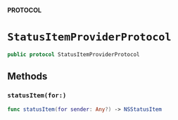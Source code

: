 **PROTOCOL**

# `StatusItemProviderProtocol`

```swift
public protocol StatusItemProviderProtocol
```

## Methods
### `statusItem(for:)`

```swift
func statusItem(for sender: Any?) -> NSStatusItem
```
